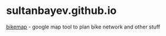 # sultanbayev.github.io

[bikemap](https://sultanbayev.github.io/bikemap/) - google map tool to plan bike network and other stuff 
